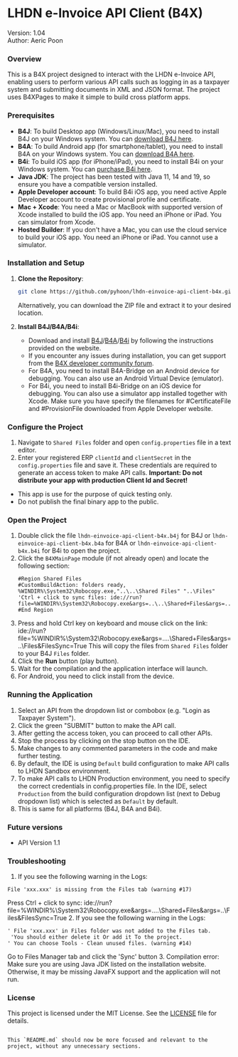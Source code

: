 # LHDN e-Invoice API Client (B4X)
Version: 1.04\
Author: Aeric Poon

### Overview
This is a B4X project designed to interact with the LHDN e-Invoice API, enabling users to perform various API calls such as logging in as a taxpayer system and submitting documents in XML and JSON format. The project uses B4XPages to make it simple to build cross platform apps.

### Prerequisites
- **B4J**: To build Desktop app (Windows/Linux/Mac), you need to install B4J on your Windows system. You can [download B4J here](https://www.b4x.com/b4j.html).
- **B4A**: To build Android app (for smartphone/tablet), you need to install B4A on your Windows system. You can [download B4A here](https://www.b4x.com/b4a.html).
- **B4i**: To build iOS app (for iPhone/iPad), you need to install B4i on your Windows system. You can [purchase B4i here](https://www.b4x.com/b4i.html).
- **Java JDK**: The project has been tested with Java 11, 14 and 19, so ensure you have a compatible version installed.
- **Apple Developer account**: To build B4i iOS app, you need active Apple Developer account to create provisional profile and certificate.
- **Mac + Xcode**: You need a Mac or MacBook with supported version of Xcode installed to build the iOS app. You need an iPhone or iPad. You can simulator from Xcode.
- **Hosted Builder**: If you don't have a Mac, you can use the cloud service to build your iOS app. You need an iPhone or iPad. You cannot use a simulator.

### Installation and Setup
1. **Clone the Repository**:
   ```bash
   git clone https://github.com/pyhoon/lhdn-einvoice-api-client-b4x.git
   ```
   Alternatively, you can download the ZIP file and extract it to your desired location.

2. **Install B4J/B4A/B4i**:
   - Download and install [B4J](https://www.b4x.com/b4j.html)/[B4A](https://www.b4x.com/b4a.html)/[B4i](https://www.b4x.com/b4i.html) by following the instructions provided on the website.
   - If you encounter any issues during installation, you can get support from the [B4X developer community forum](https://www.b4x.com/android/forum/).
   - For B4A, you need to install B4A-Bridge on an Android device for debugging. You can also use an Android Virtual Device (emulator).
   - For B4i, you need to install B4i-Bridge on an iOS device for debugging. You can also use a simulator app installed together with Xcode. Make sure you have specify the filenames for #CertificateFile and #ProvisionFile downloaded from Apple Developer website.

### Configure the Project
1. Navigate to `Shared Files` folder and open `config.properties` file in a text editor.
2. Enter your registered ERP `clientId` and `clientSecret` in the `config.properties` file and save it. These credentials are required to generate an access token to make API calls.
**Important: Do not distribute your app with production Client Id and Secret!**
- This app is use for the purpose of quick testing only.
- Do not publish the final binary app to the public.

### Open the Project
1. Double click the file `lhdn-einvoice-api-client-b4x.b4j` for B4J or `lhdn-einvoice-api-client-b4x.b4a` for B4A or `lhdn-einvoice-api-client-b4x.b4i` for B4i to open the project.
2. Click the `B4XMainPage` module (if not already open) and locate the following section:
   ```B4X
   #Region Shared Files
   #CustomBuildAction: folders ready, %WINDIR%\System32\Robocopy.exe,"..\..\Shared Files" "..\Files"
   'Ctrl + click to sync files: ide://run?file=%WINDIR%\System32\Robocopy.exe&args=..\..\Shared+Files&args=..\Files&FilesSync=True
   #End Region
   ```
3. Press and hold Ctrl key on keyboard and mouse click on the link: ide://run?file=%WINDIR%\System32\Robocopy.exe&args=..\..\Shared+Files&args=..\Files&FilesSync=True
This will copy the files from `Shared Files` folder to your B4J `Files` folder.
4. Click the **Run** button (play button).
5. Wait for the compilation and the application interface will launch.
6. For Android, you need to click install from the device. 

### Running the Application
1. Select an API from the dropdown list or combobox (e.g. "Login as Taxpayer System").
2. Click the green "SUBMIT" button to make the API call.
3. After getting the access token, you can proceed to call other APIs.
4. Stop the process by clicking on the stop button on the IDE.
5. Make changes to any commented parameters in the code and make further testing.
6. By default, the IDE is using `Default` build configuration to make API calls to LHDN Sandbox environment.
7. To make API calls to LHDN Production environment, you need to specify the correct credentials in config.properties file. In the IDE, select `Production` from the build configuration dropdown list (next to Debug dropdown list) which is selected as `Default` by default.
8. This is same for all platforms (B4J, B4A and B4i).

### Future versions
- API Version 1.1

### Troubleshooting
1. If you see the following warning in the Logs:
```B4X
File 'xxx.xxx' is missing from the Files tab (warning #17)
```
Press Ctrl + click to sync: ide://run?file=%WINDIR%\System32\Robocopy.exe&args=..\..\Shared+Files&args=..\Files&FilesSync=True
2. If you see the following warning in the Logs:
```B4X
' File 'xxx.xxx' in Files folder was not added to the Files tab.
 'You should either delete it Or add it To the project.
' You can choose Tools - Clean unused files. (warning #14)
```
Go to Files Manager tab and click the 'Sync' button
3. Compilation error:
Make sure you are using Java JDK listed on the installation website. Otherwise, it may be missing JavaFX support and the application will not run.

### License
This project is licensed under the MIT License. See the [LICENSE](LICENSE) file for details.

```

This `README.md` should now be more focused and relevant to the project, without any unnecessary sections.
